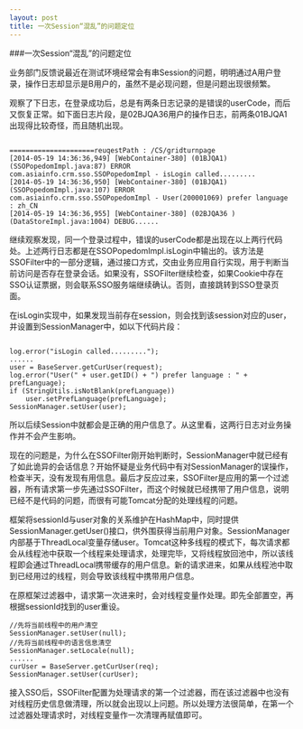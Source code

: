 ```yaml
---
layout: post
title: 一次Session“混乱”的问题定位
---
```


###一次Session“混乱”的问题定位

业务部门反馈说最近在测试环境经常会有串Session的问题，明明通过A用户登录，操作日志却显示是B用户的，虽然不是必现问题，但是问题出现很频繁。

观察了下日志，在登录成功后，总是有两条日志记录的是错误的userCode，而后又恢复正常。如下面日志片段，是02BJQA36用户的操作日志，前两条01BJQA1出现得比较奇怪，而且随机出现。


```

=====================reuqestPath : /CS/gridturnpage
[2014-05-19 14:36:36,949] [WebContainer-380] (01BJQA1) (SSOPopedomImpl.java:87) ERROR 
com.asiainfo.crm.sso.SSOPopedomImpl - isLogin called.........
[2014-05-19 14:36:36,950] [WebContainer-380] (01BJQA1) (SSOPopedomImpl.java:107) ERROR 
com.asiainfo.crm.sso.SSOPopedomImpl - User(200001069) prefer language  : zh_CN
[2014-05-19 14:36:36,955] [WebContainer-380] (02BJQA36 ) (DataStoreImpl.java:1004) DEBUG......

```

继续观察发现，同一个登录过程中，错误的userCode都是出现在以上两行代码处。上述两行日志都是在SSOPopedomImpl.isLogin中输出的。该方法是SSOFilter中的一部分逻辑，通过接口方式，交由业务应用自行实现，用于判断当前访问是否存在登录会话。如果没有，SSOFilter继续检查，如果Cookie中存在SSO认证票据，则会联系SSO服务端继续确认。否则，直接跳转到SSO登录页面。

在isLogin实现中，如果发现当前存在session，则会找到该session对应的user，并设置到SessionManager中，如以下代码片段：

```

log.error("isLogin called.........");
......
user = BaseServer.getCurUser(request);
log.error("User(" + user.getID() + ") prefer language : " + prefLanguage);
if (StringUtils.isNotBlank(prefLanguage))
	user.setPrefLanguage(prefLanguage);
SessionManager.setUser(user);

```
所以后续Session中就都会是正确的用户信息了。从这里看，这两行日志对业务操作并不会产生影响。

现在的问题是，为什么在SSOFilter刚开始判断时，SessionManager中就已经有了如此诡异的会话信息？开始怀疑是业务代码中有对SessionManager的误操作，检查半天，没有发现有用信息。最后才反应过来，SSOFilter是应用的第一个过滤器，所有请求第一步先通过SSOFilter，而这个时候就已经携带了用户信息，说明已经不是代码的问题，而很有可能Tomcat分配的处理线程的问题。

框架将sessionId与user对象的关系维护在HashMap中，同时提供SessionManager.getUser()接口，供外围获得当前用户对象。SessionManager内部基于ThreadLocal变量存储user。Tomcat这种多线程的模式下，每次请求都会从线程池中获取一个线程来处理请求，处理完毕，又将线程放回池中，所以该线程即会通过ThreadLocal携带缓存的用户信息。新的请求进来，如果从线程池中取到已经用过的线程，则会导致该线程中携带用户信息。

在原框架过滤器中，请求第一次进来时，会对线程变量作处理。即先全部置空，再根据sessionId找到的user重设。

```
//先将当前线程中的用户清空
SessionManager.setUser(null);
//先将当前线程中的语言信息清空
SessionManager.setLocale(null);
......
curUser = BaseServer.getCurUser(req);
SessionManager.setUser(curUser);
```

接入SSO后，SSOFilter配置为处理请求的第一个过滤器，而在该过滤器中也没有对线程历史信息做清理，所以就会出现以上问题。所以处理方法很简单，在第一个过滤器处理请求时，对线程变量作一次清理再赋值即可。













